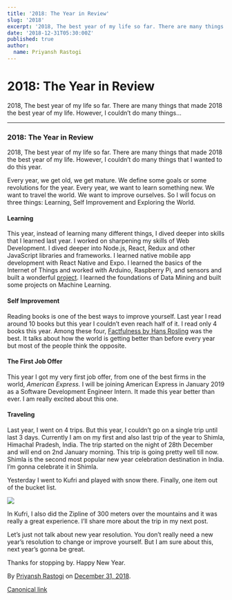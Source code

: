 ```yaml
---
title: '2018: The Year in Review'
slug: '2018'
excerpt: '2018, The best year of my life so far. There are many things that made 2018 the best year of my life. However, I couldn’t do many things…'
date: '2018-12-31T05:30:00Z'
published: true
author:
  name: Priyansh Rastogi
---
```


2018: The Year in Review
========================

2018, The best year of my life so far. There are many things that made 2018 the best year of my life. However, I couldn’t do many things…

* * *

### 2018: The Year in Review

2018, The best year of my life so far. There are many things that made 2018 the best year of my life. However, I couldn’t do many things that I wanted to do this year.

Every year, we get old, we get mature. We define some goals or some revolutions for the year. Every year, we want to learn something new. We want to travel the world. We want to improve ourselves. So I will focus on three things: Learning, Self Improvement and Exploring the World.

#### Learning

This year, instead of learning many different things, I dived deeper into skills that I learned last year. I worked on sharpening my skills of Web Development. I dived deeper into Node.js, React, Redux and other JavaScript libraries and frameworks. I learned native mobile app development with React Native and Expo. I learned the basics of the Internet of Things and worked with Arduino, Raspberry Pi, and sensors and built a wonderful [project](https://github.com/priyanshrastogi/parking-suggest). I learned the foundations of Data Mining and built some projects on Machine Learning.

#### Self Improvement

Reading books is one of the best ways to improve yourself. Last year I read around 10 books but this year I couldn’t even reach half of it. I read only 4 books this year. Among these four, [Factfulness by Hans Rosling](https://www.amazon.in/Factfulness-Reasons-Wrong-Things-Better/dp/1473637465) was the best. It talks about how the world is getting better than before every year but most of the people think the opposite.

#### The First Job Offer

This year I got my very first job offer, from one of the best firms in the world, _American Express._ I will be joining American Express in January 2019 as a Software Development Engineer Intern. It made this year better than ever. I am really excited about this one.

#### Traveling

Last year, I went on 4 trips. But this year, I couldn’t go on a single trip until last 3 days. Currently I am on my first and also last trip of the year to Shimla, Himachal Pradesh, India. The trip started on the night of 28th December and will end on 2nd January morning. This trip is going pretty well till now. Shimla is the second most popular new year celebration destination in India. I’m gonna celebrate it in Shimla.

Yesterday I went to Kufri and played with snow there. Finally, one item out of the bucket list.

![](https://cdn-images-1.medium.com/max/800/1*_RiVUR0cXHMaUgrHcHTKig.jpeg)

In Kufri, I also did the Zipline of 300 meters over the mountains and it was really a great experience. I’ll share more about the trip in my next post.

Let’s just not talk about new year resolution. You don’t really need a new year’s resolution to change or improve yourself. But I am sure about this, next year’s gonna be great.

Thanks for stopping by. Happy New Year.

By [Priyansh Rastogi](https://medium.com/@priyanshrastogi) on [December 31, 2018](https://medium.com/p/c2f9f26f1804).

[Canonical link](https://medium.com/@priyanshrastogi/2018-the-year-in-review-c2f9f26f1804)
